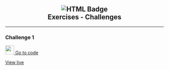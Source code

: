 
<h2 align="center">
  <img alt="HTML Badge" src="https://img.shields.io/badge/html5-%23E34F26.svg?style=for-the-badge&logo=html5&logoColor=white"><br>
  Exercises - Challenges
</h2>

---

### Challenge 1

<a href="./2_html/cv2/index.html"><img src="./2_html/cv2/assets/favicon/favicon.ico" width="28"/> Go to code</a>

[View live](https://enidev911.github.io/fullstackjsg33/2_html/cv2/index.html)
